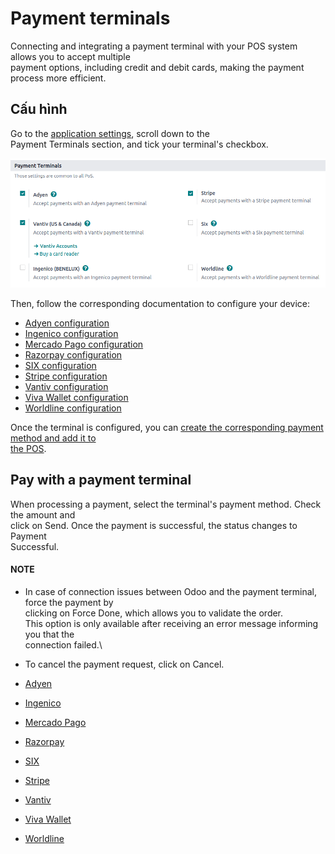 # Payment terminals

Connecting and integrating a payment terminal with your POS system allows you to accept multiple\
payment options, including credit and debit cards, making the payment process more efficient.

## Cấu hình

Go to the [application settings](../configuration.md#configuration-settings), scroll down to the\
Payment Terminals section, and tick your terminal's checkbox.

![checkbox in the settings to enable a payment terminal](../../../../_images/settings-pt.png)

Then, follow the corresponding documentation to configure your device:

* [Adyen configuration](terminals/adyen.md)
* [Ingenico configuration](terminals/ingenico.md)
* [Mercado Pago configuration](terminals/mercado_pago.md)
* [Razorpay configuration](terminals/razorpay.md)
* [SIX configuration](terminals/six.md)
* [Stripe configuration](terminals/stripe.md)
* [Vantiv configuration](terminals/vantiv.md)
* [Viva Wallet configuration](terminals/viva_wallet.md)
* [Worldline configuration](terminals/worldline.md)

Once the terminal is configured, you can [create the corresponding payment method and add it to\
the POS](../payment_methods.md).

## Pay with a payment terminal

When processing a payment, select the terminal's payment method. Check the amount and\
click on Send. Once the payment is successful, the status changes to Payment\
Successful.

#### NOTE

* In case of connection issues between Odoo and the payment terminal, force the payment by\
  clicking on Force Done, which allows you to validate the order.\
  This option is only available after receiving an error message informing you that the\
  connection failed.\

* To cancel the payment request, click on Cancel.
* [Adyen](terminals/adyen.md)
* [Ingenico](terminals/ingenico.md)
* [Mercado Pago](terminals/mercado_pago.md)
* [Razorpay](terminals/razorpay.md)
* [SIX](terminals/six.md)
* [Stripe](terminals/stripe.md)
* [Vantiv](terminals/vantiv.md)
* [Viva Wallet](terminals/viva_wallet.md)
* [Worldline](terminals/worldline.md)
